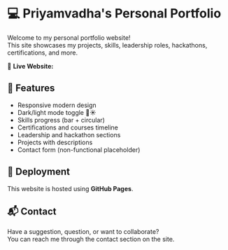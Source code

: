 # 💻 Priyamvadha's Personal Portfolio

Welcome to my personal portfolio website!  
This site showcases my projects, skills, leadership roles, hackathons, certifications, and more.

🔗 **Live Website:** 


## 🌟 Features

- Responsive modern design
- Dark/light mode toggle 🌙☀️
- Skills progress (bar + circular)
- Certifications and courses timeline
- Leadership and hackathon sections
- Projects with descriptions
- Contact form (non-functional placeholder)

## 🚀 Deployment

This website is hosted using **GitHub Pages**.

## 📬 Contact

Have a suggestion, question, or want to collaborate?  
You can reach me through the contact section on the site.